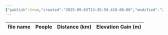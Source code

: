 ```yaml
---
{"publish":true,"created":"2025-09-03T13:35:59.418-06:00","modified":"2025-09-03T14:56:55.633-06:00","published":"2025-09-03T14:56:55.633-06:00","tags":["route"],"cssclasses":"","elevation":null,"region":"Jasper","location":"53.0547, -117.9989","DWYT":null,"Kane":"Easy","completed":false}
---
```



| file name | People | Distance (km) | Elevation Gain (m) |
| --------- | ------ | ------------- | ------------------ |